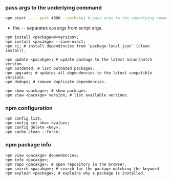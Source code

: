 ### pass args to the underlying command
```bash
npm start -- --port 4000 --verbose; # pass args to the underlying command.
```
- the `--` separates `npm` args from script args.

```shell
npm install <package>@<version>;
npm install <pacakge> --save-exact;
npm ci; # install dependincies from `package-local.json` (clean install).
```

```shell
npm update <pacakge>; # update package to the latest minor/patch version.
npm outdated; # list outdated packages.
npm upgrade; # updates all dependencies to the latest compatible versions.
npm dedupe; # remove duplicate dependencies.
```

```shell
npm show <package>; # show packages.
npm view <pacakge> version; # list available versions.
```

### npm configuration
```shell
npm config list;
npm config set <ke> <value>;
npm config delete <key>;
npm cache clean --force;
```

### npm package info
```shell
npm view <pacakge> dependencies;
npm info <pacakge>;
npm repo <pacakge>; # open repository in the browser.
npm search <pacakge>; # search for the package matching the keyword.
npm explain <package>; # explains why a package is installed.
```


